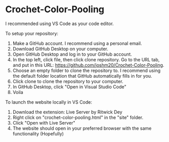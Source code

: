 # Crochet-Color-Pooling
I recommended using VS Code as your code editor.

To setup your repository:
1. Make a GitHub account. I recommend using a personal email.
2. Download GitHub Desktop on your computer.
3. Open GitHub Desktop and log in to your GitHub account.
4. In the top left, click file, then click clone repository. Go to the URL tab, and put in this URL: https://github.com/joshm20/Crochet-Color-Pooling.
5. Choose an empty folder to clone the repository to. I recommend using the default folder location that GitHub automatically fills in for you.
5. Click clone to clone the repository to your computer.
6. In GitHub Desktop, click "Open in Visual Studio Code"
7. Voila


To launch the website locally in VS Code:
1. Download the extension: Live Server by Ritwick Dey
2. Right click on "crochet-color-pooling.html" in the "site" folder.
3. Click "Open with Live Server"
4. The website should open in your preferred browser with the same functionality (Hopefully)